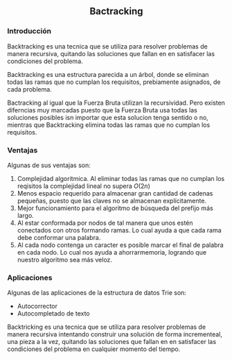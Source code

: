 <div align="center">
  
  ## Bactracking
 
 
    
</div>

### Introducción
 
</ol>
   Backtracking es una tecnica que se utiliza para resolver problemas de manera recursiva, quitando las soluciones que fallan en en satisfacer las condiciones del problema.
   
   Backtracking es una estructura parecida a un árbol, donde se eliminan todas las ramas que no cumplan los requisitos, prebiamente asignados, de cada problema. 
   
   Bactracking al igual que la Fuerza Bruta utilizan la recursividad. Pero existen diferncias muy marcadas puesto que la Fuerza Bruta usa todas las soluciones posibles isn importar que esta solucion tenga sentido o no, mientras que Backtracking elimina todas las ramas que no cumplan los requisitos. 
   
### Ventajas
Algunas de sus ventajas son:

1) Complejidad algoritmica. Al eliminar todas las ramas que no cumplan los reqisitos la complejidad lineal no supera $O(2n)$ 
2) Menos espacio requerido para almacenar gran cantidad de cadenas pequeñas, puesto que las claves no se almacenan explícitamente.
3) Mejor funcionamiento para el algoritmo de búsqueda del prefijo más largo.
4) Al estar conformada por nodos de tal manera que unos estén conectados con otros formando ramas. Lo cual ayuda a que cada rama debe conformar una palabra.
5) Al cada nodo contenga un caracter es posible marcar el final de palabra en cada nodo. Lo cual nos ayuda a ahorrarmemoria, logrando que nuestro algoritmo sea más veloz.

### Aplicaciones
Algunas de las aplicaciones de la estructura de datos Trie son:

* Autocorrector
* Autocompletado de texto
</div>Backtricking es una tecnica que se utiliza para resolver problemas de manera recursiva intentando construir una solución de forma incrementeal, una pieza a la vez, quitando las soluciones que fallan en en satisfacer las condiciones del problema en cualquier momento del tiempo.
